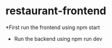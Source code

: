 # restaurant-frontend

*First run the frontend using
npm start

* Run the backend using
npm run dev

